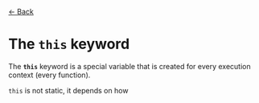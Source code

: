 [&larr; Back](./README.md)

# The `this` keyword

The **`this`** keyword is a special variable that is created for every execution context (every function).

`this` is not static, it depends on how

<br>
